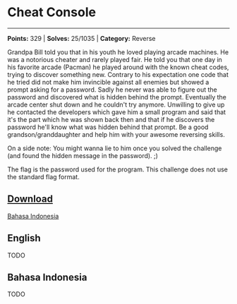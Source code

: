 # Cheat Console
---
**Points:** 329 | **Solves:** 25/1035 | **Category:** Reverse

Grandpa Bill told you that in his youth he loved playing arcade machines. He was a notorious cheater and rarely played fair. He told you that one day in his favorite arcade (Pacman) he played around with the known cheat codes, trying to discover something new. Contrary to his expectation one code that he tried did not make him invincible against all enemies but showed a prompt asking for a password. Sadly he never was able to figure out the password and discovered what is hidden behind the prompt. Eventually the arcade center shut down and he couldn't try anymore. Unwilling to give up he contacted the developers which gave him a small program and said that it's the part which he was shown back then and that if he discovers the password he'll know what was hidden behind that prompt. Be a good grandson/granddaughter and help him with your awesome reversing skills.

On a side note: You might wanna lie to him once you solved the challenge (and found the hidden message in the password). ;)

The flag is the password used for the program. This challenge does not use the standard flag format.

[Download](CheatConsole_4648d68145298cca67d3a6b97d6dbe50.zip)
---

[Bahasa Indonesia](#bahasa-indonesia)

## English
TODO


## Bahasa Indonesia
TODO
